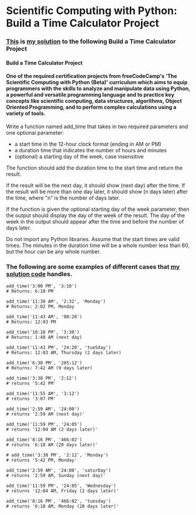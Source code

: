 # Scientific Computing with Python: Build a Time Calculator Project

### [This](https://github.com/Rami24t/Python-Time-Calculator/blob/main/time_calculator_project.py) is [my solution](https://github.com/Rami24t/Python-Time-Calculator/blob/main/time_calculator_project.py) to the following Build a Time Calculator Project

#### Build a Time Calculator Project
#### One of the required certification projects from freeCodeCamp's 'The Scientific Computing with Python (Beta)' curriculum which aims to equip programmers with the skills to analyze and manipulate data using Python, a powerful and versatile programming language and to practice key concepts like scientific computing, data structures, algorithms, Object Oriented Programming, and to perform complex calculations using a variety of tools.


Write a function named add_time that takes in two required parameters and one optional parameter:

- a start time in the 12-hour clock format (ending in AM or PM)
- a duration time that indicates the number of hours and minutes
- (optional) a starting day of the week, case insensitive

The function should add the duration time to the start time and return the result.

If the result will be the next day, it should show (next day) after the time. If the result will be more than one day later, it should show (n days later) after the time, where "n" is the number of days later.

If the function is given the optional starting day of the week parameter, then the output should display the day of the week of the result. The day of the week in the output should appear after the time and before the number of days later.

Do not import any Python libraries. Assume that the start times are valid times. The minutes in the duration time will be a whole number less than 60, but the hour can be any whole number.

### The following are some examples of different cases that [my solution code](https://github.com/Rami24t/Python-Time-Calculator/blob/main/time_calculator_project.py) handles.
```
add_time('3:00 PM', '3:10')
# Returns: 6:10 PM

add_time('11:30 AM', '2:32', 'Monday')
# Returns: 2:02 PM, Monday

add_time('11:43 AM', '00:20')
# Returns: 12:03 PM

add_time('10:10 PM', '3:30')
# Returns: 1:40 AM (next day)

add_time('11:43 PM', '24:20', 'tueSday')
# Returns: 12:03 AM, Thursday (2 days later)

add_time('6:30 PM', '205:12')
# Returns: 7:42 AM (9 days later)

add_time('3:30 PM', '2:12')
# returns '5:42 PM'

add_time('11:55 AM', '3:12')
# returns '3:07 PM'

add_time('2:59 AM', '24:00')
# returns '2:59 AM (next day)'

add_time('11:59 PM', '24:05')
# returns '12:04 AM (2 days later)'

add_time('8:16 PM', '466:02')
# returns '6:18 AM (20 days later)'

# add_time('3:30 PM', '2:12', 'Monday')
# returns '5:42 PM, Monday'

add_time('2:59 AM', '24:00', 'saturDay')
# returns '2:59 AM, Sunday (next day)'

add_time('11:59 PM', '24:05', 'Wednesday')
# returns '12:04 AM, Friday (2 days later)'

add_time('8:16 PM', '466:02', 'tuesday')
# returns '6:18 AM, Monday (20 days later)'
```
